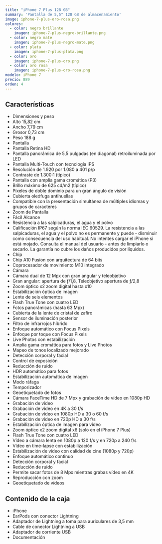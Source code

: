 ```yaml
---
title: "iPhone 7 Plus 128 GB"
summary: 'Pantalla de 5,5" 128 GB de almacenamiento'
image: iphone-7-plus-oro-rosa.png
colores:
  - color: negro brillante
    imagen: iphone-7-plus-negro-brillante.png
  - color: negro mate
    imagen: iphone-7-plus-negro-mate.png
  - color: plata
    imagen: iphone-7-plus-plata.png
  - color: oro
    imagen: iphone-7-plus-oro.png
  - color: oro rosa
    imagen: iphone-7-plus-oro-rosa.png
modelo: iPhone 7
precio: 889
orden: 4
---
```


## Características

  - Dimensiones y peso
  - Alto 15,82 cm
  - Ancho 7,79 cm
  - Grosor 0,73 cm
  - Peso 188 g
  - Pantalla
  - Pantalla Retina HD
  - Pantalla panorámica de 5,5 pulgadas (en diagonal) retroiluminada por LED
  - Pantalla Multi-Touch con tecnología IPS
  - Resolución de 1.920 por 1.080 a 401 p/p
  - Contraste de 1.300:1 (típico)
  - Pantalla con amplia gama cromática (P3)
  - Brillo máximo de 625 cd/m2 (típico)
  - Píxeles de doble dominio para un gran ángulo de visión
  - Cubierta oleófuga antihuellas
  - Compatible con la presentación simultánea de múltiples idiomas y grupos de caracteres
  - Zoom de Pantalla
  - Fácil Alcance
  - Resistencia a las salpicaduras, el agua y el polvo
  - Calificación IP67 según la norma IEC 60529. La resistencia a las salpicaduras, el agua y el polvo no es permanente y puede  - disminuir como consecuencia del uso habitual. No intentes cargar el iPhone si está mojado. Consulta el manual del usuario   - antes de limpiarlo o secarlo. La garantía no cubre los daños producidos por líquidos.
  - Chip
  - Chip A10 Fusion con arquitectura de 64 bits
  - Coprocesador de movimiento M10 integrado
  - Cámara
  - Cámara dual de 12 Mpx con gran angular y teleobjetivo
  - Gran angular: apertura de ƒ/1,8, Teleobjetivo apertura de ƒ/2,8
  - Zoom óptico x2 zoom digital hasta x10
  - Estabilización óptica de imagen
  - Lente de seis elementos
  - Flash True Tone con cuatro LED
  - Fotos panorámicas (hasta 63 Mpx)
  - Cubierta de la lente de cristal de zafiro
  - Sensor de iluminación posterior
  - Filtro de infrarrojos híbrido
  - Enfoque automático con Focus Pixels
  - Enfoque por toque con Focus Pixels
  - Live Photos con estabilización
  - Amplia gama cromática para fotos y Live Photos
  - Mapeo de tonos localizado mejorado
  - Detección corporal y facial
  - Control de exposición
  - Reducción de ruido
  - HDR automático para fotos
  - Estabilización automática de imagen
  - Modo ráfaga
  - Temporizador
  - Geoetiquetado de fotos
  - Cámara FaceTime HD de 7 Mpx y grabación de vídeo en 1080p HD
  - Grabación de vídeo
  - Grabación de vídeo en 4K a 30 f/s
  - Grabación de vídeo en 1080p HD a 30 o 60 f/s
  - Grabación de vídeo en 720p HD a 30 f/s
  - Estabilización óptica de imagen para vídeo
  - Zoom óptico x2 zoom digital x6 (solo en el iPhone 7 Plus)
  - Flash True Tone con cuatro LED
  - Vídeo a cámara lenta en 1080p a 120 f/s y en 720p a 240 f/s
  - Vídeo en time-lapse con estabilización
  - Estabilización de vídeo con calidad de cine (1080p y 720p)
  - Enfoque automático continuo
  - Detección corporal y facial
  - Reducción de ruido
  - Permite sacar fotos de 8 Mpx mientras grabas vídeo en 4K
  - Reproducción con zoom
  - Geoetiquetado de vídeos

## Contenido de la caja

  - iPhone
  - EarPods con conector Lightning
  - Adaptador de Lightning a toma para auriculares de 3,5 mm
  - Cable de conector Lightning a USB
  - Adaptador de corriente USB
  - Documentación
